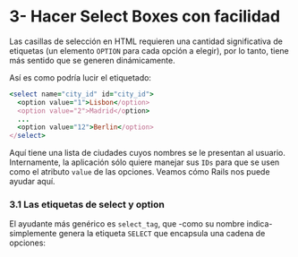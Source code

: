 # 3- Hacer Select Boxes con facilidad

Las casillas de selección en HTML requieren una cantidad significativa de etiquetas \(un elemento `OPTION` para cada opción a elegir\), por lo tanto, tiene más sentido que se generen dinámicamente.

Así es como podría lucir el etiquetado:

```ruby
<select name="city_id" id="city_id">
  <option value="1">Lisbon</option>
  <option value="2">Madrid</option>
  ...
  <option value="12">Berlin</option>
</select>
```

Aquí tiene una lista de ciudades cuyos nombres se le presentan al usuario. Internamente, la aplicación sólo quiere manejar sus `IDs` para que se usen como el atributo `value` de las opciones. Veamos cómo Rails nos puede ayudar aquí.



### 3.1 Las etiquetas de select y option

El ayudante más genérico es `select_tag`, que -como su nombre indica- simplemente genera la etiqueta `SELECT` que encapsula una cadena de opciones:



